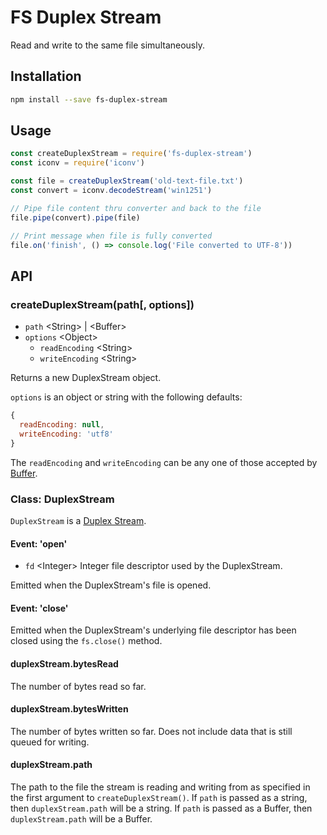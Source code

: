 # FS Duplex Stream

Read and write to the same file simultaneously.

## Installation

```sh
npm install --save fs-duplex-stream
```

## Usage

```js
const createDuplexStream = require('fs-duplex-stream')
const iconv = require('iconv')

const file = createDuplexStream('old-text-file.txt')
const convert = iconv.decodeStream('win1251')

// Pipe file content thru converter and back to the file
file.pipe(convert).pipe(file)

// Print message when file is fully converted
file.on('finish', () => console.log('File converted to UTF-8'))
```

## API

### createDuplexStream(path[, options])

+ `path` &lt;String&gt; | &lt;Buffer&gt;
+ `options` &lt;Object&gt;
  + `readEncoding` &lt;String&gt;
  + `writeEncoding` &lt;String&gt;

Returns a new DuplexStream object.

`options` is an object or string with the following defaults:

```js
{
  readEncoding: null,
  writeEncoding: 'utf8'
}
```

The `readEncoding` and `writeEncoding` can be any one of those accepted by
[Buffer][].

### Class: DuplexStream

`DuplexStream` is a [Duplex Stream][].

#### Event: 'open'

+ `fd` &lt;Integer&gt; Integer file descriptor used by the DuplexStream.

Emitted when the DuplexStream's file is opened.

#### Event: 'close'

Emitted when the DuplexStream's underlying file descriptor has been closed using
the `fs.close()` method.

#### duplexStream.bytesRead

The number of bytes read so far.

#### duplexStream.bytesWritten

The number of bytes written so far. Does not include data that is still queued
for writing.

#### duplexStream.path

The path to the file the stream is reading and writing from as specified in the
first argument to `createDuplexStream()`. If `path` is passed as a string, then
`duplexStream.path` will be a string. If `path` is passed as a Buffer, then
`duplexStream.path` will be a Buffer.

[Buffer]: https://nodejs.org/api/buffer.html#buffer_buffer
[Duplex Stream]: https://nodejs.org/api/stream.html#stream_class_stream_duplex
